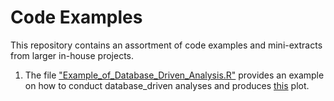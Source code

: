 # Code Examples

This repository contains an assortment of code examples and mini-extracts from larger in-house projects.

1. The file ["Example_of_Database_Driven_Analysis.R"](https://github.com/rasiimwe/Code_Examples/blob/main/Example_of_Database_Driven_Analysis.R) provides an example on how to conduct database_driven analyses and produces [this](https://github.com/rasiimwe/Code_Examples/blob/main/oncoplot_funccall.pdf) plot.
